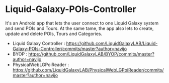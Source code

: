 # Liquid-Galaxy-POIs-Controller
It's an Android app that lets the user connect to one Liquid Galaxy system and send POIs and Tours. At the same tame, the app also lets to create, update and delete POIs, Tours and Categories.

* Liquid Galaxy Controller : https://github.com/LiquidGalaxyLAB/Liquid-Galaxy-POIs-Controller/commits/master?author=navijo
* BYOP : https://github.com/LiquidGalaxyLAB/BYOP/commits/master?author=navijo
* PhysicalWebLGPoiReader : https://github.com/LiquidGalaxyLAB/PhysicalWebLGPoiReader/commits/master?author=navijo

